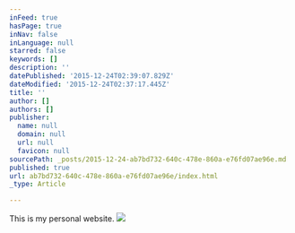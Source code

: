 ```yaml
---
inFeed: true
hasPage: true
inNav: false
inLanguage: null
starred: false
keywords: []
description: ''
datePublished: '2015-12-24T02:39:07.829Z'
dateModified: '2015-12-24T02:37:17.445Z'
title: ''
author: []
authors: []
publisher:
  name: null
  domain: null
  url: null
  favicon: null
sourcePath: _posts/2015-12-24-ab7bd732-640c-478e-860a-e76fd07ae96e.md
published: true
url: ab7bd732-640c-478e-860a-e76fd07ae96e/index.html
_type: Article

---
```

This is my personal website.
![](https://the-grid-user-content.s3-us-west-2.amazonaws.com/65c990b6-08f2-45ad-8434-0b1d2567bbb5.jpg)